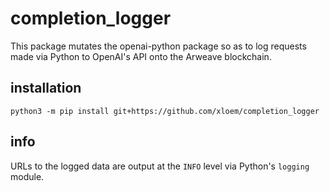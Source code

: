# completion_logger

This package mutates the openai-python package so as to log requests made via Python to
OpenAI's API onto the Arweave blockchain.

## installation

```
python3 -m pip install git+https://github.com/xloem/completion_logger
```

## info

URLs to the logged data are output at the `INFO` level via Python's `logging` module.
